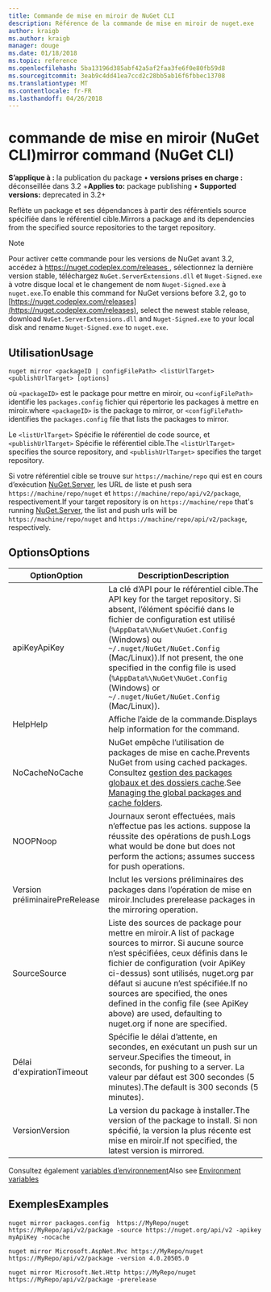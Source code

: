 ```yaml
---
title: Commande de mise en miroir de NuGet CLI
description: Référence de la commande de mise en miroir de nuget.exe
author: kraigb
ms.author: kraigb
manager: douge
ms.date: 01/18/2018
ms.topic: reference
ms.openlocfilehash: 5ba13196d385abf42a5af2faa3fe6f0e80fb59d8
ms.sourcegitcommit: 3eab9c4dd41ea7ccd2c28bb5ab16f6fbbec13708
ms.translationtype: MT
ms.contentlocale: fr-FR
ms.lasthandoff: 04/26/2018
---
```

# <a name="mirror-command-nuget-cli"></a><span data-ttu-id="2a933-103">commande de mise en miroir (NuGet CLI)</span><span class="sxs-lookup"><span data-stu-id="2a933-103">mirror command (NuGet CLI)</span></span>

<span data-ttu-id="2a933-104">**S’applique à :** la publication du package &bullet; **versions prises en charge :** déconseillée dans 3.2 +</span><span class="sxs-lookup"><span data-stu-id="2a933-104">**Applies to:** package publishing &bullet; **Supported versions:** deprecated in 3.2+</span></span>

<span data-ttu-id="2a933-105">Reflète un package et ses dépendances à partir des référentiels source spécifiée dans le référentiel cible.</span><span class="sxs-lookup"><span data-stu-id="2a933-105">Mirrors a package and its dependencies from the specified source repositories to the target repository.</span></span>

> [!NOTE]
> <span data-ttu-id="2a933-106">Pour activer cette commande pour les versions de NuGet avant 3.2, accédez à [ https://nuget.codeplex.com/releases ](https://nuget.codeplex.com/releases), sélectionnez la dernière version stable, téléchargez `NuGet.ServerExtensions.dll` et `Nuget-Signed.exe` à votre disque local et le changement de nom `Nuget-Signed.exe` à `nuget.exe`.</span><span class="sxs-lookup"><span data-stu-id="2a933-106">To enable this command for NuGet versions before 3.2, go to [https://nuget.codeplex.com/releases](https://nuget.codeplex.com/releases), select the newest stable release, download `NuGet.ServerExtensions.dll` and `Nuget-Signed.exe` to your local disk and rename `Nuget-Signed.exe` to `nuget.exe`.</span></span>

## <a name="usage"></a><span data-ttu-id="2a933-107">Utilisation</span><span class="sxs-lookup"><span data-stu-id="2a933-107">Usage</span></span>

```cli
nuget mirror <packageID | configFilePath> <listUrlTarget> <publishUrlTarget> [options]
```

<span data-ttu-id="2a933-108">où `<packageID>` est le package pour mettre en miroir, ou `<configFilePath>` identifie les `packages.config` fichier qui répertorie les packages à mettre en miroir.</span><span class="sxs-lookup"><span data-stu-id="2a933-108">where `<packageID>` is the package to mirror, or `<configFilePath>` identifies the `packages.config` file that lists the packages to mirror.</span></span>

<span data-ttu-id="2a933-109">Le `<listUrlTarget>` Spécifie le référentiel de code source, et `<publishUrlTarget>` Spécifie le référentiel cible.</span><span class="sxs-lookup"><span data-stu-id="2a933-109">The `<listUrlTarget>` specifies the source repository, and `<publishUrlTarget>` specifies the target repository.</span></span>

<span data-ttu-id="2a933-110">Si votre référentiel cible se trouve sur `https://machine/repo` qui est en cours d’exécution [NuGet.Server](../hosting-packages/nuget-server.md), les URL de liste et push sera `https://machine/repo/nuget` et `https://machine/repo/api/v2/package`, respectivement.</span><span class="sxs-lookup"><span data-stu-id="2a933-110">If your target repository is on `https://machine/repo` that's running [NuGet.Server](../hosting-packages/nuget-server.md), the list and push urls will be `https://machine/repo/nuget` and `https://machine/repo/api/v2/package`, respectively.</span></span>

## <a name="options"></a><span data-ttu-id="2a933-111">Options</span><span class="sxs-lookup"><span data-stu-id="2a933-111">Options</span></span>

| <span data-ttu-id="2a933-112">Option</span><span class="sxs-lookup"><span data-stu-id="2a933-112">Option</span></span> | <span data-ttu-id="2a933-113">Description</span><span class="sxs-lookup"><span data-stu-id="2a933-113">Description</span></span> |
| --- | --- |
| <span data-ttu-id="2a933-114">apiKey</span><span class="sxs-lookup"><span data-stu-id="2a933-114">ApiKey</span></span> | <span data-ttu-id="2a933-115">La clé d’API pour le référentiel cible.</span><span class="sxs-lookup"><span data-stu-id="2a933-115">The API key for the target repository.</span></span> <span data-ttu-id="2a933-116">Si absent, l’élément spécifié dans le fichier de configuration est utilisé (`%AppData%\NuGet\NuGet.Config` (Windows) ou `~/.nuget/NuGet/NuGet.Config` (Mac/Linux)).</span><span class="sxs-lookup"><span data-stu-id="2a933-116">If not present,  the one specified in the config file is used (`%AppData%\NuGet\NuGet.Config` (Windows) or `~/.nuget/NuGet/NuGet.Config` (Mac/Linux)).</span></span> |
| <span data-ttu-id="2a933-117">Help</span><span class="sxs-lookup"><span data-stu-id="2a933-117">Help</span></span> | <span data-ttu-id="2a933-118">Affiche l’aide de la commande.</span><span class="sxs-lookup"><span data-stu-id="2a933-118">Displays help information for the command.</span></span> |
| <span data-ttu-id="2a933-119">NoCache</span><span class="sxs-lookup"><span data-stu-id="2a933-119">NoCache</span></span> | <span data-ttu-id="2a933-120">NuGet empêche l’utilisation de packages de mise en cache.</span><span class="sxs-lookup"><span data-stu-id="2a933-120">Prevents NuGet from using cached packages.</span></span> <span data-ttu-id="2a933-121">Consultez [gestion des packages globaux et des dossiers cache](../consume-packages/managing-the-global-packages-and-cache-folders.md).</span><span class="sxs-lookup"><span data-stu-id="2a933-121">See [Managing the global packages and cache folders](../consume-packages/managing-the-global-packages-and-cache-folders.md).</span></span> |
| <span data-ttu-id="2a933-122">NOOP</span><span class="sxs-lookup"><span data-stu-id="2a933-122">Noop</span></span> | <span data-ttu-id="2a933-123">Journaux seront effectuées, mais n’effectue pas les actions. suppose la réussite des opérations de push.</span><span class="sxs-lookup"><span data-stu-id="2a933-123">Logs what would be done but does not perform the actions; assumes success for push operations.</span></span> |
| <span data-ttu-id="2a933-124">Version préliminaire</span><span class="sxs-lookup"><span data-stu-id="2a933-124">PreRelease</span></span> | <span data-ttu-id="2a933-125">Inclut les versions préliminaires des packages dans l’opération de mise en miroir.</span><span class="sxs-lookup"><span data-stu-id="2a933-125">Includes prerelease packages in the mirroring operation.</span></span> |
| <span data-ttu-id="2a933-126">Source</span><span class="sxs-lookup"><span data-stu-id="2a933-126">Source</span></span> | <span data-ttu-id="2a933-127">Liste des sources de package pour mettre en miroir.</span><span class="sxs-lookup"><span data-stu-id="2a933-127">A list of package sources to mirror.</span></span> <span data-ttu-id="2a933-128">Si aucune source n’est spécifiées, ceux définis dans le fichier de configuration (voir ApiKey ci-dessus) sont utilisés, nuget.org par défaut si aucune n’est spécifiée.</span><span class="sxs-lookup"><span data-stu-id="2a933-128">If no sources are specified, the ones defined in the config file (see ApiKey above) are used, defaulting to nuget.org if none are specified.</span></span> |
| <span data-ttu-id="2a933-129">Délai d'expiration</span><span class="sxs-lookup"><span data-stu-id="2a933-129">Timeout</span></span> | <span data-ttu-id="2a933-130">Spécifie le délai d’attente, en secondes, en exécutant un push sur un serveur.</span><span class="sxs-lookup"><span data-stu-id="2a933-130">Specifies the timeout, in seconds, for pushing to a server.</span></span> <span data-ttu-id="2a933-131">La valeur par défaut est 300 secondes (5 minutes).</span><span class="sxs-lookup"><span data-stu-id="2a933-131">The default is 300 seconds (5 minutes).</span></span> |
| <span data-ttu-id="2a933-132">Version</span><span class="sxs-lookup"><span data-stu-id="2a933-132">Version</span></span> | <span data-ttu-id="2a933-133">La version du package à installer.</span><span class="sxs-lookup"><span data-stu-id="2a933-133">The version of the package to install.</span></span> <span data-ttu-id="2a933-134">Si non spécifié, la version la plus récente est mise en miroir.</span><span class="sxs-lookup"><span data-stu-id="2a933-134">If not specified, the latest version is mirrored.</span></span> |

<span data-ttu-id="2a933-135">Consultez également [variables d’environnement](cli-ref-environment-variables.md)</span><span class="sxs-lookup"><span data-stu-id="2a933-135">Also see [Environment variables](cli-ref-environment-variables.md)</span></span>

## <a name="examples"></a><span data-ttu-id="2a933-136">Exemples</span><span class="sxs-lookup"><span data-stu-id="2a933-136">Examples</span></span>

```cli
nuget mirror packages.config  https://MyRepo/nuget https://MyRepo/api/v2/package -source https://nuget.org/api/v2 -apikey myApiKey -nocache

nuget mirror Microsoft.AspNet.Mvc https://MyRepo/nuget https://MyRepo/api/v2/package -version 4.0.20505.0

nuget mirror Microsoft.Net.Http https://MyRepo/nuget https://MyRepo/api/v2/package -prerelease
```
